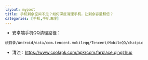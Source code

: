 ```yaml
---
layout: mypost
title: 手机剩余空间不足？如何深度清理手机，让剩余容量翻倍？
categories: [手机,手机清理]
---
```


- 安卓端手机QQ清理路径：

```
根目录/Android/data/com.tencent.mobileqq/Tencent/MobileQQ/chatpic
```

- 清浊：<https://www.coolapk.com/apk/com.farplace.qingzhuo>